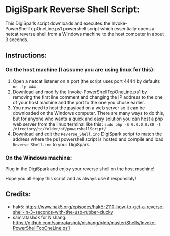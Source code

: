 # DigiSpark Reverse Shell Script:
This DigiSpark script downloads and executes the Invoke-PowerShellTcpOneLine.ps1 powershell script which essentially opens a netcat reverse shell from a Windows machine to the host computer in about 3 seconds.

## Instructions:
  ### On the host machine (I assume you are using linux for this):
  1. Open a netcat listener on a port (the script uses port 4444 by default): `nc -lp 444`
  2. Download and modify the Invoke-PowerShellTcpOneLine.ps1 by removing the first line comment and changing the IP address to the one of your host machine and the port to the one you chose earlier.
  3. You now need to host the payload on a web server so it can be downloaded on the Windows computer. There are many ways to do this, but for anyone who wants a quick and easy solution you can host a php web server from the linux terminal like this: `sudo php -S 0.0.0.0:80 -t /directory/to/folder/of/powershellScript/`
  4. Download and edit the `Reverse_Shell.ino` DigiSpark script to match the address where the ps1 powershell script is hosted and compile and load `Reverse_Shell.ino` to your DigiSpark. 
  
  ### On the Windows machine:
  Plug in the DigiSpark and enjoy your reverse shell on the host machine!
  
Hope you all enjoy this script and as always use it responsibly!

## Credits:
- hak5: https://www.hak5.org/episodes/hak5-2110-how-to-get-a-reverse-shell-in-3-seconds-with-the-usb-rubber-ducky
- samratashok for Nishang: https://github.com/samratashok/nishang/blob/master/Shells/Invoke-PowerShellTcpOneLine.ps1
